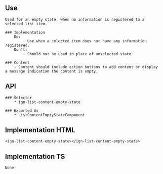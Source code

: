## Use
    Used for an empty state, when no information is registered to a selected list item.

    ### Implementation
        Do:
            - Use when a selected item does not have any information registered. 
        Don't:
            - Should not be used in place of unselected state.
        
    ### Content
        - Content should include action buttons to add content or display a message indication the content is empty.

        
## API
    ### Selector
        * ign-list-content-empty-state
    
    ### Exported As 
        * ListContentEmptyStateComponent


## Implementation HTML
    <ign-list-content-empty-state></ign-list-content-empty-state>
    
    
## Implementation TS
    None